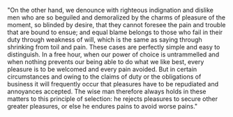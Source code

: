 "On the other hand, we denounce with righteous indignation and dislike men who are so beguiled and demoralized by the charms of pleasure of the moment, so blinded by desire, that they cannot foresee the pain and trouble that are
 bound to ensue; and equal blame belongs to those who fail in their duty through weakness of will, which is the 
 same as saying through shrinking from toil and pain. These cases are perfectly simple and easy to distinguish. In 
 a free hour, when our power of choice is untrammelled and when nothing prevents our being able to do what we like 
 best, every pleasure is to be welcomed and every pain avoided. But in certain circumstances and owing to the 
 claims of duty or the obligations of business it will frequently occur that pleasures have to be repudiated and 
 annoyances accepted. The wise man therefore always holds in these matters to this principle of selection: he 
 rejects pleasures to secure other greater pleasures, or else he endures pains to avoid worse pains."